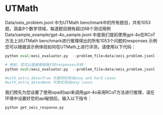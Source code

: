 # UTMath
Data/oeis_problem.jsonl 中为UTMath benchmark中的所有题目，共有1053题，涵盖9个数学领域，每道题目拥有超过68个测试用例
Data/sample_example/gpt-4o_sample.jsonl 中是我们提前使用gpt-4o在RCoT方法上对UTMath benchmark进行推理得出的所有1053个问题的responses 示例
您可以根据该示例体验如何在UTMath上进行评测，请使用以下代码：
```python
python eval/oesi_evaluator.py  --problem_file=data/oeis_problem.jsonl --sample_file={your_sample_file_path} --with_extra_data=True

# 例如，您可以直接使用我们的responses示例：
python eval/oesi_evaluator.py  --problem_file=data/oeis_problem.jsonl --sample_file=data/sample_example/gpt-4o_sample.jsonl  --with_extra_data=True

#with_extra_data=True 代表同时测试easy and hard cases
#with_extra_data=None 代表仅测试easy cases
```
我们预先为您设置了使用opai的api来调用gpt-4o采用RCoT方法进行推理，请在环境中设置好您的api秘钥后，输入以下指令：
```python
python get_oeis_response.py
```
